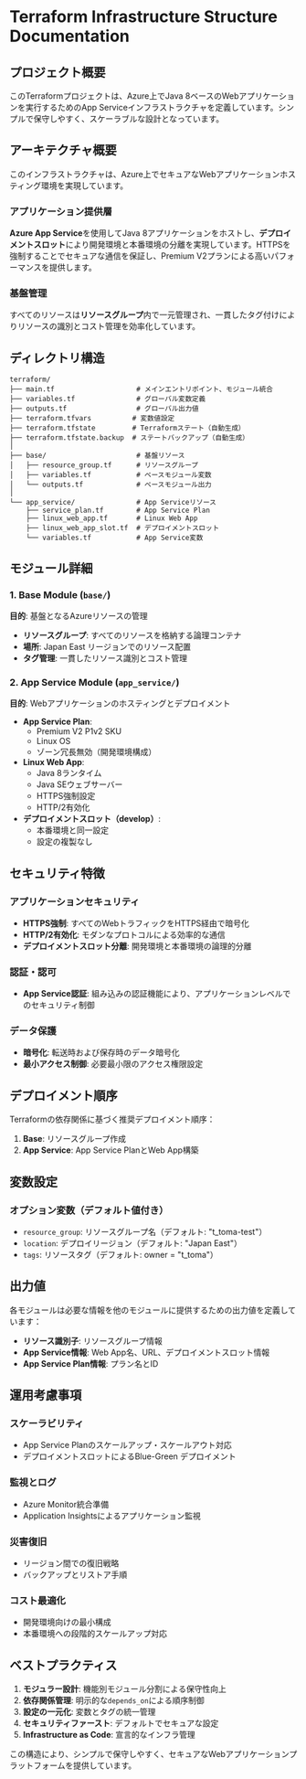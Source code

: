 # Terraform Infrastructure Structure Documentation

## プロジェクト概要

このTerraformプロジェクトは、Azure上でJava 8ベースのWebアプリケーションを実行するためのApp Serviceインフラストラクチャを定義しています。シンプルで保守しやすく、スケーラブルな設計となっています。

## アーキテクチャ概要

このインフラストラクチャは、Azure上でセキュアなWebアプリケーションホスティング環境を実現しています。

### アプリケーション提供層

**Azure App Service**を使用してJava 8アプリケーションをホストし、**デプロイメントスロット**により開発環境と本番環境の分離を実現しています。HTTPSを強制することでセキュアな通信を保証し、Premium V2プランによる高いパフォーマンスを提供します。

### 基盤管理

すべてのリソースは**リソースグループ**内で一元管理され、一貫したタグ付けによりリソースの識別とコスト管理を効率化しています。

## ディレクトリ構造

```text
terraform/
├── main.tf                    # メインエントリポイント、モジュール統合
├── variables.tf               # グローバル変数定義
├── outputs.tf                 # グローバル出力値
├── terraform.tfvars          # 変数値設定
├── terraform.tfstate         # Terraformステート（自動生成）
├── terraform.tfstate.backup  # ステートバックアップ（自動生成）
│
├── base/                      # 基盤リソース
│   ├── resource_group.tf      # リソースグループ
│   ├── variables.tf           # ベースモジュール変数
│   └── outputs.tf             # ベースモジュール出力
│
└── app_service/               # App Serviceリソース
    ├── service_plan.tf        # App Service Plan
    ├── linux_web_app.tf       # Linux Web App
    ├── linux_web_app_slot.tf  # デプロイメントスロット
    └── variables.tf           # App Service変数
```

## モジュール詳細

### 1. Base Module (`base/`)

**目的**: 基盤となるAzureリソースの管理

- **リソースグループ**: すべてのリソースを格納する論理コンテナ
- **場所**: Japan East リージョンでのリソース配置
- **タグ管理**: 一貫したリソース識別とコスト管理

### 2. App Service Module (`app_service/`)

**目的**: Webアプリケーションのホスティングとデプロイメント

- **App Service Plan**:
  - Premium V2 P1v2 SKU
  - Linux OS
  - ゾーン冗長無効（開発環境構成）
- **Linux Web App**:
  - Java 8ランタイム
  - Java SEウェブサーバー
  - HTTPS強制設定
  - HTTP/2有効化
- **デプロイメントスロット（develop）**:
  - 本番環境と同一設定
  - 設定の複製なし

## セキュリティ特徴

### アプリケーションセキュリティ

- **HTTPS強制**: すべてのWebトラフィックをHTTPS経由で暗号化
- **HTTP/2有効化**: モダンなプロトコルによる効率的な通信
- **デプロイメントスロット分離**: 開発環境と本番環境の論理的分離

### 認証・認可

- **App Service認証**: 組み込みの認証機能により、アプリケーションレベルでのセキュリティ制御

### データ保護

- **暗号化**: 転送時および保存時のデータ暗号化
- **最小アクセス制御**: 必要最小限のアクセス権限設定

## デプロイメント順序

Terraformの依存関係に基づく推奨デプロイメント順序：

1. **Base**: リソースグループ作成
2. **App Service**: App Service PlanとWeb App構築

## 変数設定

### オプション変数（デフォルト値付き）

- `resource_group`: リソースグループ名（デフォルト: "t_toma-test"）
- `location`: デプロイリージョン（デフォルト: "Japan East"）
- `tags`: リソースタグ（デフォルト: owner = "t_toma"）

## 出力値

各モジュールは必要な情報を他のモジュールに提供するための出力値を定義しています：

- **リソース識別子**: リソースグループ情報
- **App Service情報**: Web App名、URL、デプロイメントスロット情報
- **App Service Plan情報**: プラン名とID

## 運用考慮事項

### スケーラビリティ

- App Service Planのスケールアップ・スケールアウト対応
- デプロイメントスロットによるBlue-Green デプロイメント

### 監視とログ

- Azure Monitor統合準備
- Application Insightsによるアプリケーション監視

### 災害復旧

- リージョン間での復旧戦略
- バックアップとリストア手順

### コスト最適化

- 開発環境向けの最小構成
- 本番環境への段階的スケールアップ対応

## ベストプラクティス

1. **モジュラー設計**: 機能別モジュール分割による保守性向上
2. **依存関係管理**: 明示的な`depends_on`による順序制御
3. **設定の一元化**: 変数とタグの統一管理
4. **セキュリティファースト**: デフォルトでセキュアな設定
5. **Infrastructure as Code**: 宣言的なインフラ管理

この構造により、シンプルで保守しやすく、セキュアなWebアプリケーションプラットフォームを提供しています。
